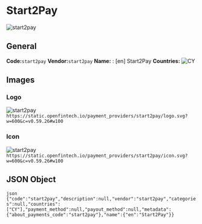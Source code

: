 # Start2Pay 
![start2pay](https://static.openfintech.io/payment_providers/start2pay/logo.svg?w=600&c=v0.59.26#w100) 
## General 
**Code:**`start2pay` 
**Vendor:**`start2pay` 
**Name:** 
:	[en] Start2Pay 
**Countries:** 
![CY](https://cdnjs.cloudflare.com/ajax/libs/flag-icon-css/3.3.0/flags/4x3/CY.svg#w24) 
 
## Images 
### Logo 
![start2pay](https://static.openfintech.io/payment_providers/start2pay/logo.svg?w=600&c=v0.59.26#w100) 
``` https://static.openfintech.io/payment_providers/start2pay/logo.svg?w=600&c=v0.59.26#w100 ``` 
### Icon 
![start2pay](https://static.openfintech.io/payment_providers/start2pay/icon.svg?w=600&c=v0.59.26#w100) 
``` https://static.openfintech.io/payment_providers/start2pay/icon.svg?w=600&c=v0.59.26#w100 ``` 
## JSON Object 
```json {"code":"start2pay","description":null,"vendor":"start2pay","categories":null,"countries":["CY"],"payment_method":null,"payout_method":null,"metadata":{"about_payments_code":"start2pay"},"name":{"en":"Start2Pay"}} ``` 

